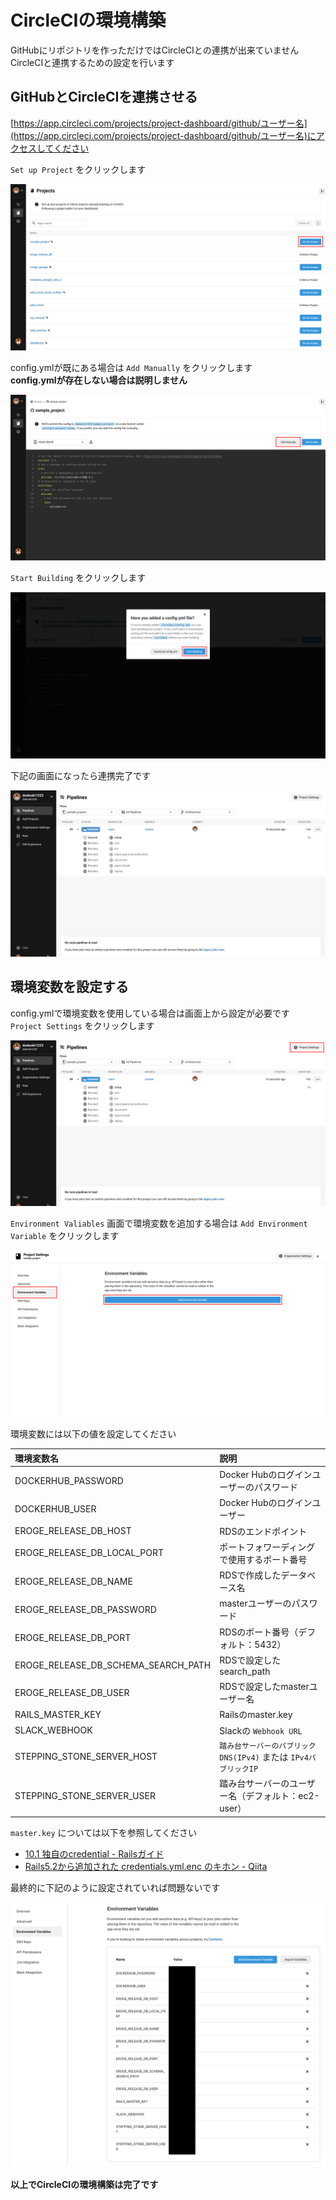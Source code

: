 # CircleCIの環境構築

GitHubにリポジトリを作っただけではCircleCIとの連携が出来ていません  
CircleCIと連携するための設定を行います

## GitHubとCircleCIを連携させる

[https://app.circleci.com/projects/project-dashboard/github/ユーザー名](https://app.circleci.com/projects/project-dashboard/github/ユーザー名)にアクセスしてください  

`Set up Project` をクリックします

![00_projects](https://raw.githubusercontent.com/dodonki1223/image_garage/master/eroge_release_db/circleci_construction/00_projects.png)

config.ymlが既にある場合は `Add Manually` をクリックします  
**config.ymlが存在しない場合は説明しません**

![01_add_manually](https://raw.githubusercontent.com/dodonki1223/image_garage/master/eroge_release_db/circleci_construction/01_add_manually.png)

`Start Building` をクリックします

![02_start_building](https://raw.githubusercontent.com/dodonki1223/image_garage/master/eroge_release_db/circleci_construction/02_start_building.png)

下記の画面になったら連携完了です  

![03_run_workflow](https://raw.githubusercontent.com/dodonki1223/image_garage/master/eroge_release_db/circleci_construction/03_run_workflow.png)

## 環境変数を設定する

config.ymlで環境変数を使用している場合は画面上から設定が必要です  
`Project Settings` をクリックします

![04_project_settings](https://raw.githubusercontent.com/dodonki1223/image_garage/master/eroge_release_db/circleci_construction/04_project_settings.png)

`Environment Valiables` 画面で環境変数を追加する場合は `Add Environment Variable` をクリックします

![05_environment_valiables](https://raw.githubusercontent.com/dodonki1223/image_garage/master/eroge_release_db/circleci_construction/05_environment_valiables.png)

環境変数には以下の値を設定してください

| 環境変数名                          | 説明                                                            |
|:------------------------------------|:----------------------------------------------------------------|
| DOCKERHUB_PASSWORD                  | Docker Hubのログインユーザーのパスワード                        |
| DOCKERHUB_USER                      | Docker Hubのログインユーザー                                    |
| EROGE_RELEASE_DB_HOST               | RDSのエンドポイント                                             |
| EROGE_RELEASE_DB_LOCAL_PORT         | ポートフォワーディングで使用するポート番号                      |
| EROGE_RELEASE_DB_NAME               | RDSで作成したデータベース名                                     |
| EROGE_RELEASE_DB_PASSWORD           | masterユーザーのパスワード                                      |
| EROGE_RELEASE_DB_PORT               | RDSのポート番号（デフォルト：5432）                             |
| EROGE_RELEASE_DB_SCHEMA_SEARCH_PATH | RDSで設定したsearch_path                                        |
| EROGE_RELEASE_DB_USER               | RDSで設定したmasterユーザー名                                   |
| RAILS_MASTER_KEY                    | Railsのmaster.key                                               |
| SLACK_WEBHOOK                       | Slackの `Webhook URL`                                           |
| STEPPING_STONE_SERVER_HOST          | `踏み台サーバーのパブリックDNS(IPv4)` または `IPv4パブリックIP` |
| STEPPING_STONE_SERVER_USER          | 踏み台サーバーのユーザー名（デフォルト：ec2-user）              |

`master.key` については以下を参照してください

- [10.1 独自のcredential - Railsガイド](https://railsguides.jpk/security.html#%E7%8B%AC%E8%87%AA%E3%81%AEcredential)
- [Rails5.2から追加された credentials.yml.enc のキホン - Qiita](https://qiita.com/NaokiIshimura/items/2a179f2ab910992c4d39)

最終的に下記のように設定されていれば問題ないです

![06_setted_einvrionment_valiables](https://raw.githubusercontent.com/dodonki1223/image_garage/master/eroge_release_db/circleci_construction/06_setted_einvrionment_valiables.png)

**以上でCircleCIの環境構築は完了です**
